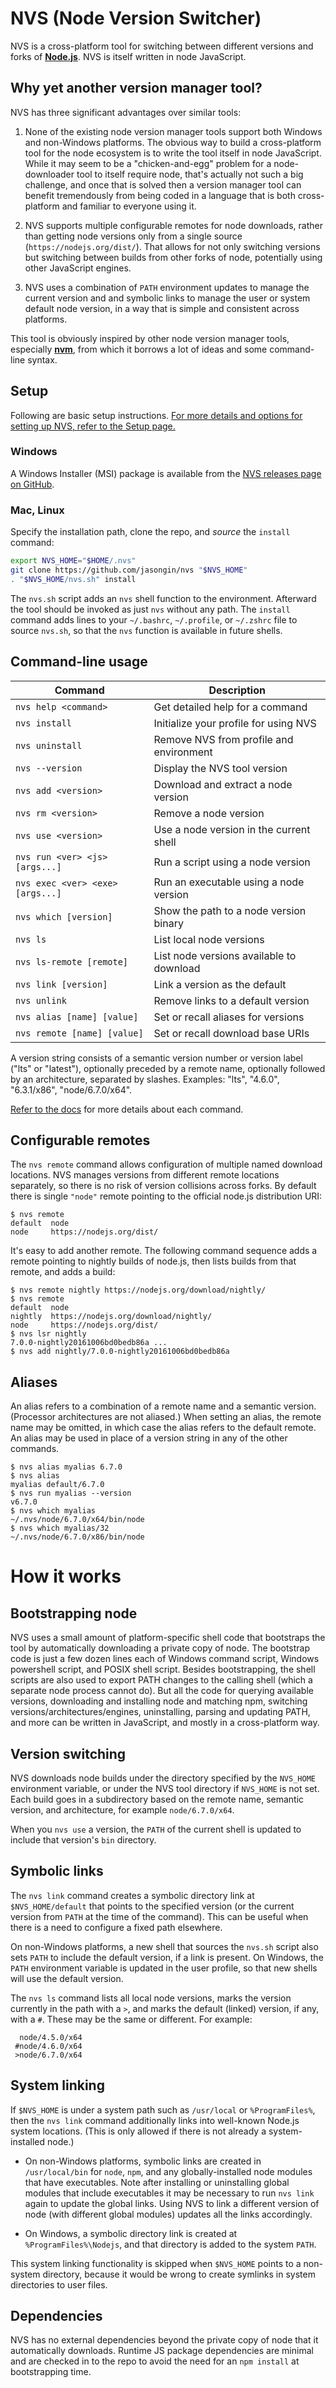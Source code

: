 # NVS (Node Version Switcher)

NVS is a cross-platform tool for switching between different versions and forks of [**Node.js**](http://nodejs.org). NVS is itself written in node JavaScript.

## Why yet another version manager tool?
NVS has three significant advantages over similar tools:

1. None of the existing node version manager tools support both Windows and non-Windows platforms. The obvious way to build a cross-platform tool for the node ecosystem is to write the tool itself in node JavaScript. While it may seem to be a "chicken-and-egg" problem for a node-downloader tool to itself require node, that's actually not such a big challenge, and once that is solved then a version manager tool can benefit tremendously from being coded in a language that is both cross-platform and familiar to everyone using it.

2. NVS supports multiple configurable remotes for node downloads, rather than getting node versions only from a single source (`https://nodejs.org/dist/`). That allows for not only switching versions but switching between builds from other forks of node, potentially using other JavaScript engines.

3. NVS uses a combination of `PATH` environment updates to manage the current version and and symbolic links to manage the user or system default node version, in a way that is simple and consistent across platforms.

This tool is obviously inspired by other node version manager tools, especially [**nvm**](https://github.com/creationix/nvm), from which it borrows a lot of ideas and some command-line syntax.

## Setup
Following are basic setup instructions. [For more details and options for setting up NVS, refer to the Setup page.](https://github.com/jasongin/nvs/blob/master/doc/SETUP.md)

### Windows
A Windows Installer (MSI) package is available from the [NVS releases page on GitHub](https://github.com/jasongin/nvs/releases).

### Mac, Linux
Specify the installation path, clone the repo, and *source* the `install` command:
```sh
export NVS_HOME="$HOME/.nvs"
git clone https://github.com/jasongin/nvs "$NVS_HOME"
. "$NVS_HOME/nvs.sh" install
```

The `nvs.sh` script adds an `nvs` shell function to the environment. Afterward the tool should be invoked as just `nvs` without any path. The `install` command adds lines to your `~/.bashrc`, `~/.profile`, or `~/.zshrc` file to source `nvs.sh`, so that the `nvs` function is available in future shells.

## Command-line usage
Command | Description
------- | -----------
`nvs help <command>`             | Get detailed help for a command
`nvs install`                    | Initialize your profile for using NVS
`nvs uninstall`                  | Remove NVS from profile and environment
`nvs --version`                  | Display the NVS tool version
`nvs add <version>`              | Download and extract a node version
`nvs rm <version>`               | Remove a node version
`nvs use <version>`              | Use a node version in the current shell
`nvs run <ver> <js> [args...]`   | Run a script using a node version
`nvs exec <ver> <exe> [args...]` | Run an executable using a node version
`nvs which [version]`            | Show the path to a node version binary
`nvs ls`                         | List local node versions
`nvs ls-remote [remote]`         | List node versions available to download
`nvs link [version]`             | Link a version as the default
`nvs unlink`                     | Remove links to a default version
`nvs alias [name] [value]`       | Set or recall aliases for versions
`nvs remote [name] [value]`      | Set or recall download base URIs

A version string consists of a semantic version number or version label ("lts" or "latest"), optionally preceded by a remote name, optionally followed by an architecture, separated by slashes. Examples: "lts", "4.6.0", "6.3.1/x86", "node/6.7.0/x64".

[Refer to the docs](./doc) for more details about each command.

## Configurable remotes
The `nvs remote` command allows configuration of multiple named download locations. NVS manages versions from different remote locations separately, so there is no risk of version collisions across forks. By default there is single `"node"` remote pointing to the official node.js distribution URI:
```
$ nvs remote
default  node
node     https://nodejs.org/dist/
```
It's easy to add another remote. The following command sequence adds a remote pointing to nightly builds of node.js, then lists builds from that remote, and adds a build:
```
$ nvs remote nightly https://nodejs.org/download/nightly/
$ nvs remote
default  node
nightly  https://nodejs.org/download/nightly/
node     https://nodejs.org/dist/
$ nvs lsr nightly
7.0.0-nightly20161006bd0bedb86a ...
$ nvs add nightly/7.0.0-nightly20161006bd0bedb86a
```
## Aliases
An alias refers to a combination of a remote name and a semantic version. (Processor architectures are not aliased.) When setting an alias, the remote name may be omitted, in which case the alias refers to the default remote. An alias may be used in place of a version string in any of the other commands.
```
$ nvs alias myalias 6.7.0
$ nvs alias
myalias default/6.7.0
$ nvs run myalias --version
v6.7.0
$ nvs which myalias
~/.nvs/node/6.7.0/x64/bin/node
$ nvs which myalias/32
~/.nvs/node/6.7.0/x86/bin/node
```
# How it works

## Bootstrapping node
NVS uses a small amount of platform-specific shell code that bootstraps the tool by automatically downloading a private copy of node. The bootstrap code is just a few dozen lines each of Windows command script, Windows powershell script, and POSIX shell script. Besides bootstrapping, the shell scripts are also used to export PATH changes to the calling shell (which a separate node process cannot do). But all the code for querying available versions, downloading and installing node and matching npm, switching versions/architectures/engines, uninstalling, parsing and updating PATH, and more can be written in JavaScript, and mostly in a cross-platform way.

## Version switching
NVS downloads node builds under the directory specified by the `NVS_HOME` environment variable, or under the NVS tool directory if `NVS_HOME` is not set. Each build goes in a subdirectory based on the remote name, semantic version, and architecture, for example `node/6.7.0/x64`.

When you `nvs use` a version, the `PATH` of the current shell is updated to include that version's `bin` directory.

## Symbolic links
The `nvs link` command creates a symbolic directory link at `$NVS_HOME/default` that points to the specified version (or the current version from `PATH` at the time of the command). This can be useful when there is a need to configure a fixed path elsewhere.

On non-Windows platforms, a new shell that sources the `nvs.sh` script also sets `PATH` to include the default version, if a link is present. On Windows, the `PATH` environment variable is updated in the user profile, so that new shells will use the default version.

The `nvs ls` command lists all local node versions, marks the version currently in the path with a `>`, and marks the default (linked) version, if any, with a `#`. These may be the same or different. For example:
```
  node/4.5.0/x64
 #node/4.6.0/x64
 >node/6.7.0/x64
```

## System linking
If `$NVS_HOME` is under a system path such as `/usr/local` or `%ProgramFiles%`, then the `nvs link` command additionally links into well-known Node.js system locations. (This is only allowed if there is not already a system-installed node.)

* On non-Windows platforms, symbolic links are created in `/usr/local/bin` for `node`, `npm`, and any globally-installed node modules that have executables. Note after installing or uninstalling global modules that include executables it may be necessary to run `nvs link` again to update the global links. Using NVS to link a different version of node (with different global modules) updates all the links accordingly.

* On Windows, a symbolic directory link is created at `%ProgramFiles%\Nodejs`, and that directory is added to the system `PATH`.

This system linking functionality is skipped when `$NVS_HOME` points to a non-system directory, because it would be wrong to create symlinks in system directories to user files.

## Dependencies
NVS has no external dependencies beyond the private copy of node that it automatically downloads. Runtime JS package dependencies are minimal and are checked in to the repo to avoid the need for an `npm install` at bootstrapping time.

